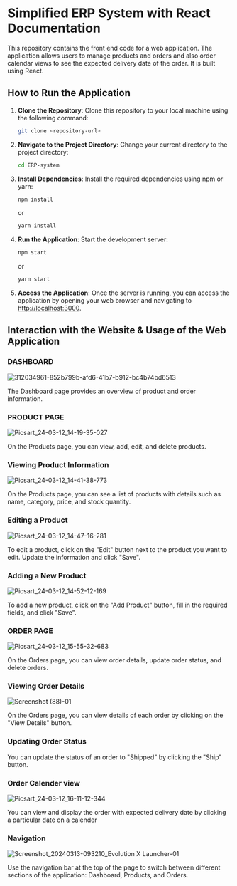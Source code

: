# Simplified ERP System with React Documentation

This repository contains the front end code for a web application. The application allows users to manage products and orders and also order calendar views to see the expected delivery date of the order. It is built using React.

## How to Run the Application

1. **Clone the Repository**: Clone this repository to your local machine using the following command:

   ```bash
   git clone <repository-url>
   ```

2. **Navigate to the Project Directory**: Change your current directory to the project directory:

   ```bash
   cd ERP-system
   ```

3. **Install Dependencies**: Install the required dependencies using npm or yarn:

   ```bash
   npm install
   ```

   or

   ```bash
   yarn install
   ```

4. **Run the Application**: Start the development server:

   ```bash
   npm start
   ```

   or

   ```bash
   yarn start
   ```

5. **Access the Application**: Once the server is running, you can access the application by opening your web browser and navigating to [http://localhost:3000](http://localhost:3000).

## Interaction with the Website & Usage of the Web Application

### DASHBOARD

![312034961-852b799b-afd6-41b7-b912-bc4b74bd6513](https://github.com/bembadiswathi-5c6/ERP-System/assets/130271827/324be520-78de-4f94-8f49-c20b070a349b)


The Dashboard page provides an overview of product and order information.

### PRODUCT PAGE

![Picsart_24-03-12_14-19-35-027](https://github.com/ahamedirfanai/ERP-SYSTEM-WITH-REACT-ENTNT-ASSIGNMENT-/assets/122984518/07df8b7b-6a33-40f5-a90b-f8120f0f9ac9)


On the Products page, you can view, add, edit, and delete products.

### Viewing Product Information


![Picsart_24-03-12_14-41-38-773](https://github.com/ahamedirfanai/ERP-SYSTEM-WITH-REACT-ENTNT-ASSIGNMENT-/assets/122984518/a44667c2-c7a2-4e25-8fef-d182767c3836)

On the Products page, you can see a list of products with details such as name, category, price, and stock quantity.

### Editing a Product

![Picsart_24-03-12_14-47-16-281](https://github.com/ahamedirfanai/ERP-SYSTEM-WITH-REACT-ENTNT-ASSIGNMENT-/assets/122984518/85b0723f-375c-4424-8c51-81c675676683)


To edit a product, click on the "Edit" button next to the product you want to edit. Update the information and click "Save".

### Adding a New Product

![Picsart_24-03-12_14-52-12-169](https://github.com/ahamedirfanai/ERP-SYSTEM-WITH-REACT-ENTNT-ASSIGNMENT-/assets/122984518/207aa8bb-c426-4244-8173-2165d0920f82)

To add a new product, click on the "Add Product" button, fill in the required fields, and click "Save".

### ORDER PAGE

![Picsart_24-03-12_15-55-32-683](https://github.com/ahamedirfanai/ERP-SYSTEM-WITH-REACT-ENTNT-ASSIGNMENT-/assets/122984518/4a805662-a36c-4ec9-8d46-082a5a3a09a8)

On the Orders page, you can view order details, update order status, and delete orders.

### Viewing Order Details

![Screenshot (88)-01](https://github.com/ahamedirfanai/ERP-SYSTEM-WITH-REACT-ENTNT-ASSIGNMENT-/assets/122984518/ffaded5b-8065-426b-a16f-34dbd3c81874)

On the Orders page, you can view details of each order by clicking on the "View Details" button.

### Updating Order Status

You can update the status of an order to "Shipped" by clicking the "Ship" button.

### Order Calender view

![Picsart_24-03-12_16-11-12-344](https://github.com/ahamedirfanai/ERP-SYSTEM-WITH-REACT-ENTNT-ASSIGNMENT-/assets/122984518/3ae931ba-fd56-43d6-96d5-41a3ccd3bfbe)

You can view and display the order with expected delivery date by clicking  a particular date on a calender


### Navigation

![Screenshot_20240313-093210_Evolution X Launcher-01](https://github.com/ahamedirfanai/ERP-SYSTEM-WITH-REACT-ENTNT-ASSIGNMENT-/assets/122984518/7f20158f-0d5e-4a7f-ae53-d074b0aa007d)

Use the navigation bar at the top of the page to switch between different sections of the application: Dashboard, Products, and Orders.
